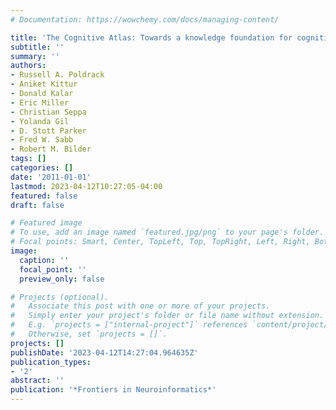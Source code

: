 ```yaml
---
# Documentation: https://wowchemy.com/docs/managing-content/

title: 'The Cognitive Atlas: Towards a knowledge foundation for cognitive neuroscience'
subtitle: ''
summary: ''
authors:
- Russell A. Poldrack
- Aniket Kittur
- Donald Kalar
- Eric Miller
- Christian Seppa
- Yolanda Gil
- D. Stott Parker
- Fred W. Sabb
- Robert M. Bilder
tags: []
categories: []
date: '2011-01-01'
lastmod: 2023-04-12T10:27:05-04:00
featured: false
draft: false

# Featured image
# To use, add an image named `featured.jpg/png` to your page's folder.
# Focal points: Smart, Center, TopLeft, Top, TopRight, Left, Right, BottomLeft, Bottom, BottomRight.
image:
  caption: ''
  focal_point: ''
  preview_only: false

# Projects (optional).
#   Associate this post with one or more of your projects.
#   Simply enter your project's folder or file name without extension.
#   E.g. `projects = ["internal-project"]` references `content/project/deep-learning/index.md`.
#   Otherwise, set `projects = []`.
projects: []
publishDate: '2023-04-12T14:27:04.964635Z'
publication_types:
- '2'
abstract: ''
publication: '*Frontiers in Neuroinformatics*'
---
```

